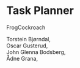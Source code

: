 # Task Planner

FrogCockroach

Torstein Bjørndal,  
Oscar Gusterud,  
John Glenna Bodsberg,  
Ådne Grana,  

